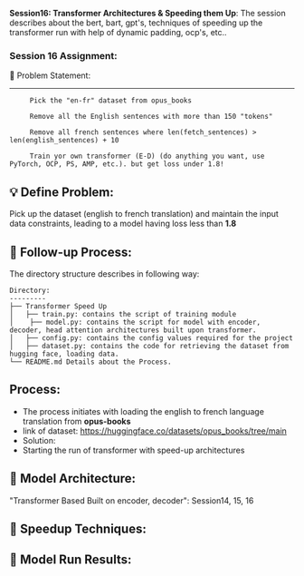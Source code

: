 **Session16: Transformer Architectures & Speeding them Up**: The session describes about the bert, bart, gpt's, techniques of speeding up the transformer run with help of dynamic padding, ocp's, etc..

 
### Session 16 Assignment: 

🔏 Problem Statement:

--------------------

         Pick the "en-fr" dataset from opus_books
         
         Remove all the English sentences with more than 150 "tokens"
         
         Remove all french sentences where len(fetch_sentences) > len(english_sentences) + 10 

         Train yor own transformer (E-D) (do anything you want, use PyTorch, OCP, PS, AMP, etc.). but get loss under 1.8! 

    
💡 Define Problem:
------------------
 Pick up the dataset (english to french translation) and maintain the input data constraints, leading to a model having loss less than **1.8**
 
🚦 Follow-up Process:
-----------------
 The directory structure describes in following way:

    Directory: 
    ---------
    ├── Transformer Speed Up
    │   ├── train.py: contains the script of training module
    │    ├── model.py: contains the script for model with encoder, decoder, head attention architectures built upon transformer.
    │   ├── config.py: contains the config values required for the project
    │   ├── dataset.py: contains the code for retrieving the dataset from hugging face, loading data.
    └── README.md Details about the Process.

  Process:
  -------
  * The process initiates with loading the english to french language translation from **opus-books**
  * link of dataset: https://huggingface.co/datasets/opus_books/tree/main
  * Solution:
  * Starting the run of transformer with speed-up architectures


🔑 Model Architecture:
---------------------
 "Transformer Based Built on encoder, decoder": Session14, 15, 16


🔋 Speedup Techniques: 
-------------------



💊 Model Run Results: 
-------------------


